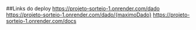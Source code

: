 ##Links do deploy 
  https://projeto-sorteio-1.onrender.com/dado
  https://projeto-sorteio-1.onrender.com/dado/{maximoDado}
  https://projeto-sorteio-1.onrender.com/docs
  
